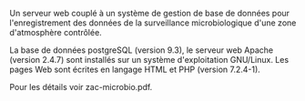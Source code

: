 Un serveur web couplé à un système de gestion de base de données pour l'enregistrement des données de la surveillance microbiologique d'une zone d'atmosphère contrôlée.

La base de données postgreSQL (version 9.3), le serveur web Apache (version 2.4.7) sont installés sur un système d'exploitation GNU/Linux. Les pages Web sont écrites en langage HTML et PHP (version 7.2.4-1).

Pour les détails voir zac-microbio.pdf.